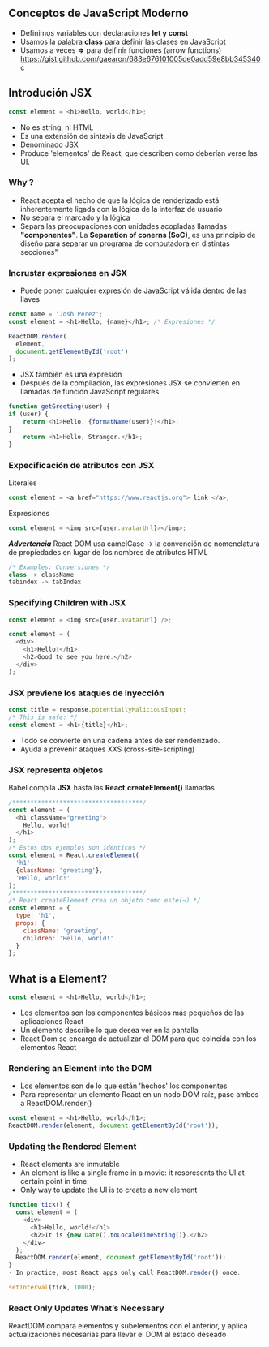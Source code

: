 ## Conceptos de JavaScript Moderno
- Definimos variables con declaraciones **let y const**
- Usamos la palabra **class** para definir las clases en JavaScript
- Usamos a veces **=>** para deifinir funciones (arrow functions)
https://gist.github.com/gaearon/683e676101005de0add59e8bb345340c

## Introdución JSX
```javascript
const element = <h1>Hello, world</h1>;
```
- No es string, ni HTML
- Es una extensión de sintaxis de JavaScript
- Denominado JSX
- Produce 'elementos' de React, que describen como deberían verse las UI.
### Why ?
- React acepta el hecho de que la lógica de renderizado está inherentemente ligada con la lógica de la interfaz de usuario
- No separa el marcado y la lógica
- Separa las preocupaciones con unidades acopladas llamadas **"componentes"**. La **Separation of conerns (SoC)**, es una principio de diseño para separar un programa de computadora en distintas secciones"

### Incrustar expresiones en JSX
- Puede poner cualquier expresión de JavaScript válida dentro de las llaves
```javascript
const name = 'Josh Perez';
const element = <h1>Hello, {name}</h1>; /* Expresiones */

ReactDOM.render(
  element,
  document.getElementById('root')
);
```
- JSX también es una expresión
- Después de la compilación, las expresiones JSX se convierten en llamadas de función
	JavaScript regulares
```javascript
function getGreeting(user) {
if (user) {
	return <h1>Hello, {formatName(user)}!</h1>;
}
	return <h1>Hello, Stranger.</h1>;
}
```
### Expecificación de atributos con JSX
Literales
```javascript
const element = <a href="https://www.reactjs.org"> link </a>;
```
Expresiones
```javascript
const element = <img src={user.avatarUrl}></img>;
```
**_Advertencia_**
React DOM usa camelCase -> la convención de nomenclatura de propiedades
en lugar de los nombres de atributos HTML
```javascript
/* Examples: Conversiones */
class -> className
tabindex -> tabIndex
```
### Specifying Children with JSX
```javaScript
const element = <img src={user.avatarUrl} />;
```
```javaScript
const element = (
  <div>
    <h1>Hello!</h1>
    <h2>Good to see you here.</h2>
  </div>
);
```
### JSX previene los ataques de inyección
```javascript
const title = response.potentiallyMaliciousInput;
/* This is safe: */
const element = <h1>{title}</h1>;
```
- Todo se convierte en una cadena antes de ser renderizado.
- Ayuda a prevenir ataques XXS (cross-site-scripting)
### JSX representa objetos
Babel compila **JSX** hasta las **React.createElement()** llamadas
```javascript
/************************************/
const element = (
  <h1 className="greeting">
    Hello, world!
  </h1>
);
/* Estos dos ejemplos son idénticos */
const element = React.createElement(
  'h1',
  {className: 'greeting'},
  'Hello, world!'
);
/************************************/
/* React.createElement crea un objeto como este(~) */
const element = {
  type: 'h1',
  props: {
    className: 'greeting',
    children: 'Hello, world!'
  }
};
```

## What is a Element?
```javascript
const element = <h1>Hello, world</h1>;
```
- Los elementos son los componentes básicos más pequeños de las aplicaciones React
- Un elemento describe lo que desea ver en la pantalla
- React Dom se encarga de actualizar el DOM para que coincida con los elementos React
### Rendering an Element into the DOM
- Los elementos son de lo que están 'hechos' los componentes
- Para representar un elemento React en un nodo DOM raíz, pase ambos a ReactDOM.render()
```javascript
const element = <h1>Hello, world</h1>;
ReactDOM.render(element, document.getElementById('root'));
```
### Updating the Rendered Element
- React elements are inmutable
- An element is like a single frame in a movie: it respresents the UI at certain point in time
- Only way to update the UI is to create a new element
```javascript
function tick() {
  const element = (
    <div>
      <h1>Hello, world!</h1>
      <h2>It is {new Date().toLocaleTimeString()}.</h2>
    </div>
  );
  ReactDOM.render(element, document.getElementById('root'));
}
- In practice, most React apps only call ReactDOM.render() once.

setInterval(tick, 1000);
```
### React Only Updates What’s Necessary
ReactDOM compara elementos y subelementos con el anterior, y aplica actualizaciones
necesarias para llevar el DOM al estado deseado
